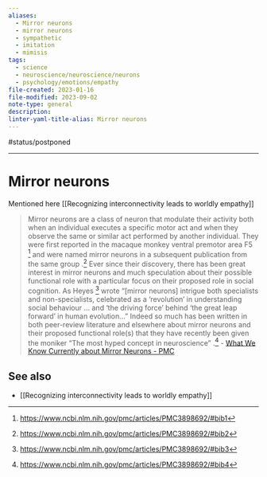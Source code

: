 ```yaml
---
aliases:
  - Mirror neurons
  - mirror neurons
  - sympathetic
  - imitation
  - mimisis
tags:
  - science
  - neuroscience/neuroscience/neurons
  - psychology/emotions/empathy
file-created: 2023-01-16
file-modified: 2023-09-02
note-type: general
description: 
linter-yaml-title-alias: Mirror neurons
---
```


#status/postponed

---

# Mirror neurons

Mentioned here [[Recognizing interconnectivity leads to worldly empathy]]

> Mirror neurons are a class of neuron that modulate their activity both when an individual executes a specific motor act and when they observe the same or similar act performed by another individual. They were first reported in the macaque monkey ventral premotor area F5 [^1] and were named mirror neurons in a subsequent publication from the same group .[^2] Ever since their discovery, there has been great interest in mirror neurons and much speculation about their possible functional role with a particular focus on their proposed role in social cognition. As Heyes [^3] wrote “[mirror neurons] intrigue both specialists and non-specialists, celebrated as a ‘revolution’ in understanding social behaviour … and ‘the driving force’ behind ‘the great leap forward’ in human evolution…” Indeed so much has been written in both peer-review literature and elsewhere about mirror neurons and their proposed functional role(s) that they have recently been given the moniker “The most hyped concept in neuroscience” .[^4]
> \- [What We Know Currently about Mirror Neurons - PMC](https://www.ncbi.nlm.nih.gov/pmc/articles/PMC3898692/#:~:text=Introduction,act%20performed%20by%20another%20individual)

## See also

- [[Recognizing interconnectivity leads to worldly empathy]]

[^1]: https://www.ncbi.nlm.nih.gov/pmc/articles/PMC3898692/#bib1
[^2]: https://www.ncbi.nlm.nih.gov/pmc/articles/PMC3898692/#bib2
[^3]: https://www.ncbi.nlm.nih.gov/pmc/articles/PMC3898692/#bib3
[^4]: https://www.ncbi.nlm.nih.gov/pmc/articles/PMC3898692/#bib4
